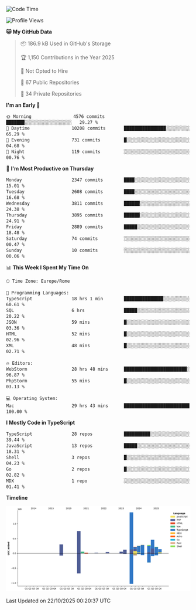 <!--START_SECTION:waka-->
![Code Time](http://img.shields.io/badge/Code%20Time-6%2C314%20hrs%2035%20mins-blue)

![Profile Views](http://img.shields.io/badge/Profile%20Views-1-blue)

**🐱 My GitHub Data** 

> 📦 186.9 kB Used in GitHub's Storage 
 > 
> 🏆 1,150 Contributions in the Year 2025
 > 
> 🚫 Not Opted to Hire
 > 
> 📜 67 Public Repositories 
 > 
> 🔑 34 Private Repositories 
 > 
**I'm an Early 🐤** 

```text
🌞 Morning                4576 commits        ███████░░░░░░░░░░░░░░░░░░   29.27 % 
🌆 Daytime                10208 commits       ████████████████░░░░░░░░░   65.29 % 
🌃 Evening                731 commits         █░░░░░░░░░░░░░░░░░░░░░░░░   04.68 % 
🌙 Night                  119 commits         ░░░░░░░░░░░░░░░░░░░░░░░░░   00.76 % 
```
📅 **I'm Most Productive on Thursday** 

```text
Monday                   2347 commits        ████░░░░░░░░░░░░░░░░░░░░░   15.01 % 
Tuesday                  2608 commits        ████░░░░░░░░░░░░░░░░░░░░░   16.68 % 
Wednesday                3811 commits        ██████░░░░░░░░░░░░░░░░░░░   24.38 % 
Thursday                 3895 commits        ██████░░░░░░░░░░░░░░░░░░░   24.91 % 
Friday                   2889 commits        █████░░░░░░░░░░░░░░░░░░░░   18.48 % 
Saturday                 74 commits          ░░░░░░░░░░░░░░░░░░░░░░░░░   00.47 % 
Sunday                   10 commits          ░░░░░░░░░░░░░░░░░░░░░░░░░   00.06 % 
```


📊 **This Week I Spent My Time On** 

```text
🕑︎ Time Zone: Europe/Rome

💬 Programming Languages: 
TypeScript               18 hrs 1 min        ███████████████░░░░░░░░░░   60.61 % 
SQL                      6 hrs               █████░░░░░░░░░░░░░░░░░░░░   20.22 % 
JSON                     59 mins             █░░░░░░░░░░░░░░░░░░░░░░░░   03.36 % 
HTML                     52 mins             █░░░░░░░░░░░░░░░░░░░░░░░░   02.96 % 
XML                      48 mins             █░░░░░░░░░░░░░░░░░░░░░░░░   02.71 % 

🔥 Editors: 
WebStorm                 28 hrs 48 mins      ████████████████████████░   96.87 % 
PhpStorm                 55 mins             █░░░░░░░░░░░░░░░░░░░░░░░░   03.13 % 

💻 Operating System: 
Mac                      29 hrs 43 mins      █████████████████████████   100.00 % 
```

**I Mostly Code in TypeScript** 

```text
TypeScript               28 repos            ██████████░░░░░░░░░░░░░░░   39.44 % 
JavaScript               13 repos            █████░░░░░░░░░░░░░░░░░░░░   18.31 % 
Shell                    3 repos             █░░░░░░░░░░░░░░░░░░░░░░░░   04.23 % 
Go                       2 repos             █░░░░░░░░░░░░░░░░░░░░░░░░   02.82 % 
MDX                      1 repo              ░░░░░░░░░░░░░░░░░░░░░░░░░   01.41 % 
```



**Timeline**

![Lines of Code chart](https://raw.githubusercontent.com/frnwtr/frnwtr/main/assets/bar_graph.png)


 Last Updated on 22/10/2025 00:20:37 UTC
<!--END_SECTION:waka-->